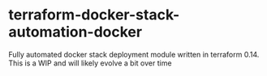 # terraform-docker-stack-automation-docker
Fully automated docker stack deployment module written in terraform 0.14. This is a WIP and will likely evolve a bit over time
